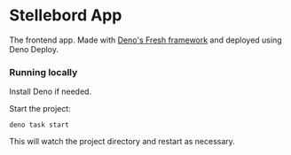 # Stellebord App

The frontend app.
Made with [Deno's Fresh framework](https://fresh.deno.dev/) and deployed using Deno Deploy.

### Running locally

Install Deno if needed.

Start the project:

```
deno task start
```

This will watch the project directory and restart as necessary.
